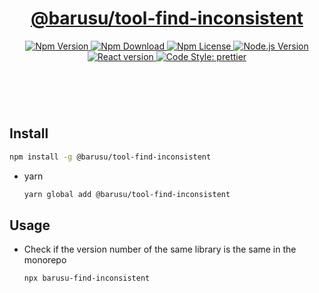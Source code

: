 <header>
  <h1 align="center">
    <a href="https://github.com/guanghechen/barusu/tree/main/packages/find-inconsistentl#readme">@barusu/tool-find-inconsistent</a>
  </h1>
  <div align="center">
    <a href="https://www.npmjs.com/package/@barusu/tool-find-inconsistent">
      <img
        alt="Npm Version"
        src="https://img.shields.io/npm/v/@barusu/tool-find-inconsistent.svg"
      />
    </a>
    <a href="https://www.npmjs.com/package/@barusu/tool-find-inconsistent">
      <img
        alt="Npm Download"
        src="https://img.shields.io/npm/dm/@barusu/tool-find-inconsistent.svg"
      />
    </a>
    <a href="https://www.npmjs.com/package/@barusu/tool-find-inconsistent">
      <img
        alt="Npm License"
        src="https://img.shields.io/npm/l/@barusu/tool-find-inconsistent.svg"
      />
    </a>
    <a href="https://github.com/nodejs/node">
      <img
        alt="Node.js Version"
        src="https://img.shields.io/node/v/@barusu/tool-find-inconsistent"
      />
    </a>
    <a href="https://github.com/tj/commander.js/">
      <img
        alt="React version"
        src="https://img.shields.io/npm/dependency-version/@barusu/tool-find-inconsistent/commander"
      />
    </a>
    <a href="https://github.com/prettier/prettier">
      <img
        alt="Code Style: prettier"
        src="https://img.shields.io/badge/code_style-prettier-ff69b4.svg?style=flat-square"
      />
    </a>
  </div>
</header>
<br/>


## Install

  ```bash
  npm install -g @barusu/tool-find-inconsistent
  ```

* yarn

  ```bash
  yarn global add @barusu/tool-find-inconsistent
  ```

## Usage

* Check if the version number of the same library is the same in the monorepo
  ```shell
  npx barusu-find-inconsistent
  ```
